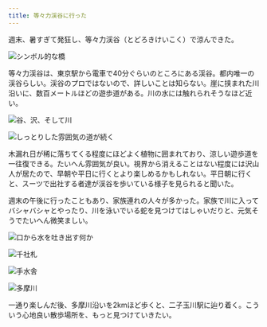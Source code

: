 ```yaml
---
title: 等々力渓谷に行った
---
```

週末、暑すぎて発狂し、等々力渓谷（とどろきけいこく）で涼んできた。

![](https://lh3.googleusercontent.com/docs/ADP-6oE9IAdgxR4WfscBlE8C-41TKEl_Gb2-JqxCeBIN0kOH98iRkVdFAT5-jWYPbuKupQ2RIo9yzSQ8dHG0jTRGTinmNx-RaNg2s8cHWZFUmbHZUe8qJ8lDFieXrFo3aonvOiTBuhexNxK-QKg_NVBin7qX3rb19c3Nv59b6ij-CPgYZMmJJj4NvzqcCyVg_O_tiv7TdKpiE1okKOajUqIs3aBwFVjko_NsTzOOKtT96AjVnD4JjFlWmHr2LKcb2sJ3nwjhX3ZVd8KGdnbWVp5ZUOBGzeSxiQo4G-zICJURUuiWBAZIGY9igPq3_RheZw-8DIUxEpztQF0RUVsE6W_g6BbcV6370gkykesGXMcNuhXyJ8irvuqDWhRfhTyUJ3FxSJjtbkLeLJGI7qvO7imtHZ4_KFcWGGzeojiqEx3cYboR4CzaAPeZSZw1qHORHNinU1kkisk9xyW7Hrqfonn3XynptZfPOZrS8BwdARpSG99YnuGK5a-cFVKuJMblh-RrTDBuCU7TiG-Gd-JWm2JgNIJwy05Tt9iqHggcttZwpUdmeFRjCBv7dj8uNcaDnh1oM4MjLOPNtg67_1FvtRsjhoEQOTHia2nn4OpOH0Kzg02nUM5n_DQqMEeLq6PoFcIQRL5_ynwhOvG5yTxbP3lcQI0QnwXJhpoxBmazh5Cd2Eg3jxu3yBg6qSW65oeUHb89Ggjqqg6VLOMYUJOYdw8gtY260d0NGviAjPJdBWzmYbBEOLZv8Oi-EI_sdThOB4vxI2YDWVQn6r38zdETHDIf8XqjVLm9vFs4z3TyNiqdPOT5-81qPY4JobSqoLSZfPMWkrjOmZb07NwNAPiSN6wSO-a_Dq2Y-NmFn6CNAHoi90MWpcnuNEeJYM-aSYQrOfDmHJkpPZw6bVuXfZddIGbb0I0pbv5EO4VsA9-vHcT9jGRWakwQr8QD4f2X6j5I4OjrDeTSwdhxMPhg7dRGO8OWM046QGMeYfHrYS04IYoJTiyZtXF3wwNDTNF0ISJ4u4-21zGobRYSK78w0PYe7P_4whWmYBAIqdNE-EnAM0EnqnkN4EnjHv9TT4qwNhi83Ppw3fNku16ER4HjL5ar6XFmCjZQprqmWnVnNN-kqe9n3yDzwyQUvkKF16v1Q_o3x9tBOh3R32JY46t4gla5gBQI5TGuN4jrFKlTZUDZu_K6sSvjPZMPcaBW3aMS-BHGrv--MuSKMaYNKZsqsdr_F2ELUPAnJe1-fARCo0skVurGhRdqUqfnbw "シンボル的な橋")

等々力渓谷は、東京駅から電車で40分ぐらいのところにある渓谷。都内唯一の渓谷らしい。渓谷のプロではないので、詳しいことは知らない。崖に挟まれた川沿いに、数百メートルほどの遊歩道がある。川の水には触れられそうなほど近い。

![](https://lh3.googleusercontent.com/docs/ADP-6oEvDZCmMIMw7fymOV6Pmm7iPR3qvilNKXq7wS7FymXXS88uZ2_vZXyzNs9wTuopkZ9c4AlZat3MGVerUbgTLA7Spruz3rMJlJYRcl2mHRkWN3sH1YV4Np4Z13AWVSkrRuy8T1-tKrsIM7dZIwp0geiKZGb4NXt9OZl6EcmhnzCOJJomZLbO27C-g967q8y6lOOxlOEwiPkeMwV7POAwQq45NtzQt_u2enfKmRoi0-_Y4YfnctQxr0pYmw4XqOupp_qCTqE5M0rGKgqBOtV-KVhbQPi07q6-g9gjpAC1tF_UHVibtHzC6AhWUeAn1fo0acGVIFxaYQ-rnESK71sB_lU1F-lZ-9vSAAXDixUT7dh8N0kmM_Ci2uJTlOaXU6YI0eATl40vaRdftoyS2_SCtFootkxKudZCp8jSXFVwbGzLUl8bDFuOr8g2-5s-C0kz8cV9SpI1dsgeEOyXeffmMyHVmDnWr7W5OoHjIHNo-VIx_4h2QIDTHpqJ43XkZw66Lb01os050HSqHfPVu72IDc2fiJ4YDyMRLfhjOOqC74OybqFbAsQoVg0XUo7MBtVHy7kcLR385fLHI3UaXlk_odN9TGz_3cNfrDa84dvWd79vVOhbwN2am5D86r5qTDrpO_4ocpXbiCbNbLyLSK-ETxyQ9l8ulLzQ4y7_FRQ8gtITDfh3Q8CUF-4gYkMwVvDXgA4aUHgcTnbdSSMB6dfdwYrRybva7O7f3N4G8R7iZ_M8BqV_Sv0qC2mgLapY3weQnJ_6qL6NIA8FXExnhXAGzqliiWTVTpn0EQyoRaWYbF6ozjtzrLpQUfiyK4PzhLzi3NfcHSY19CKBnN8SfswlM0j-hA-3aeKyxkLBdU3prFtnOlkmFmTrwjjibeVm5lWGf1jqqgLS7Hqq10rxLKSryHWApSr6tdnaSUxAt_SxLPaRHqBa6goEepCEfqDW4eJ0BZwc65UwR_m1z7nRVSCp_DkedIJN3lRUbSZFpNKWc5gRLHnEnD39dp3vW7XQMVdL98WYmGi4B4Voxl6b45d4NYbkgBfPJPk5TgNCCoqHj74JrP_k8Dfzq6NUTDfWyqyFw5I_fg8u2HbonxtvhWoAH7BOyi3R06YwrO7ZXdXoqom28E7SGrUvmYARaOKM0XHUX7Y80gD8t7nPeXKvLE3NRHq0qIo8QtZBDPC8QD67ba2xkphp02HF89Qu6VXRtiL2wPWOn14Q75AG3UmurmZJ_fWJjbyzEHPoSeZSSERaNu3PwZhzyg "谷、沢、そして川")

![](https://lh3.googleusercontent.com/docs/ADP-6oHU4b8yupaZhUfeG1e9OssDYujYBjUiy7OdlWnJju3h0XIR36uxhZP9yRLbJd5y6D74Yft7IlZrhyHwN7RktZhY6ZUxbVdL4uVuhZddmFzRfnGuYROHKOSYIk3zCfY5Ss5vDQRq7mkd9ZEqL11Zj07RUe7B_QI4RGMFMiuKAGjGTjtU3KwkyWGpki9JgmkzfAwY7V52nygimReWwRZMDMvm5tQOonReNJd5X4fSE7XAiVVJiLu8HsLv2hYRqQwxVT0RSxkWFj2nvAftYfbL0zyp2svkzu78OdV7LcfZxgj0XKejtuuKAvIE99swME3Cjq3ZxIYU-4PJbFDcQavRdmUFv3F5BmG_QTrlObBam4HumZSvWwm1BOOyWTPFd45Yka2wAT7Drw7oGa5zrjdGsMXTJXxS7nRLUyh47pw8VrwB_WYBfDR16PjIWo1S9kqWj_n4BlkWQe0nDf-1vqKYRTX9kepK9DdPfOKh1370ri4JtRuAjwPYjbO9t2WgcgOnApxdWSsrxSGTsqqAZrOpNz5Kk6b2J4TB5G14YQBcGtEZt8jhnCQebT_LyvEJ9zBFmteHeXv1ZG4Xwj-julyvwa47-lFrl91O7b5y4pKhi3ulpAA2p6SjhHk0wupVJLlXxRkRHtJ2TJ4KxLM33oq3fKaderxhcKUIRzz8jPZvjfaqFmAAR41UCg2YMHBd_ZucwGxyHV-KpT0OhyqP627ra7PR9NpdnQVY_xx3jHd-CjZnCFCHTZ8dRThTLTBuB-vxfLfaZ-oTTAylUqhf0QT671vek0lFo71Zks2gf9FRdPXPfPcLYdbXnJsaJ7DWE5Bp4Fh6BXqxvmS53OQsf7T200tewCJh-8AMkpxR7Cc_AeBKX1XL7hFCbvrLsrh2cCdjaa-0ePdyyekIaWCaYH4xwdA_zgpT-U5vLI1U8z7Yfrd_mi_tfFDUfzq9ZNMvnDfzblCt95E_-3sQtXaSkLNTlhMXP0vG0pi1Qs1M8Wn-A1J-wiVjIa-Z1nxmMMqIYbCED7oMXUHKnJdijbwfS8_-MKcVxht-6Q4e0Q6Y-EfYO2ANqcjifS_jR5A6lH3JCJaxrknMu15mj1CdO5r-zzIuo5WYTTvgQMOOaA0wIuJQYPABg18NxNJYeb9SHDP6cd2ALR5ys_EZ4m47XamF5Py0N618TLkz6FMAcpxuZIy0HcSsEcoAiSb-6xakFmd__owknA9ROHZ2fkd4m_33Ghxjxk1DHjHg-ffONKTfN8vUpxgEyK_qRg "しっとりした雰囲気の道が続く")

木漏れ日が稀に落ちてくる程度にほどよく植物に囲まれており、涼しい遊歩道を一往復できる。たいへん雰囲気が良い。視界から消えることはない程度には沢山人が居たので、早朝や平日に行くとより楽しめるかもしれない。平日朝に行くと、スーツで出社する者達が渓谷を歩いている様子を見られると聞いた。

週末の午後に行ったこともあり、家族連れの人々が多かった。家族で川に入ってバシャバシャとやったり、川を泳いでいる蛇を見つけてはしゃいだりと、元気そうでたいへん微笑ましい。

![](https://lh3.googleusercontent.com/docs/ADP-6oEDcQZ58E0FzcLDslASI_z1eZ4ndqf8y0CwlatEdrgi3LwjT7JkZv2zQFBA0A3r5tWTsWsVMx098PFLjkPBNQEFGOkv8COQ4y11eQlfnQPt1fPzjQobYJOpxDyZmt7T5bSFsiLv1VnxzGmhjVI4N2c1enhrb1_z2IKhY01ALSvll3NOH5Z3IsnLHIJu9apssKKrcsKyBFEqSUJxjF9p9wVHnN0jeUGckZCJvKAypoROmKhX5mFJdWj1nGSyuNEXy9QEJsuIzwsWkOMJ0i2qdi2CJChxwdihTiSNjzFd7nCjLoUc_1V7MFfGPVkoVsVxYwucNYqM1iO_boA6ysku0lBslz5S3Pua8FjHnJimdZ9oeaXKEFHCgLnr2PHFFu1AUfnBceVlA_lhBKDWo0ZgTI-WzkNao7A6Pq-de2AHnAaQRT1_pz5O2D1FqLzWVVB34YskI-BLZB_sLW15Iq6aHKnECrbrfmnvLX-6XlJJewtjJQcSZHa0H6IsvpkNxVXGNaOAua4biQWnk0x-jfWBNgDBkaE4XT4NUspvmI1cFianqyDMrrF7XQB_bW679gaEIdZaQU0Zic9fscXrlApKnaPQ4w_7NGTdeQyuA2Nwt_XAA8i34UWeeDoki1AOMX8qtYtSTo36Mozac06QFjXiWSiyvNHyJ7eeOIPDDRpUYwL1Q_RRfIWGoix4MoHlw3D1P7rMsYqjRy8_hemvqp1Sb6ZbUR8raGddCjT3ki7h8AL4QTqX3x87bYDSS8EQmtLfXqL_kVmAGcvFv1wmqz2BynEMv0pnZJ8v95mzHfV-eOFO1IJfIh274W5hALWyc3OZPxqqjNZ878hl22p8Z2UWeR0s0Nk2ww25InTt2ZRAt2F-CQmp3fhz9nSI-Q0z4qhgIYqtNE0tJ_UL-es4hjq9axYsn3LhsQyJlyegtczgRM2CwXyLhDQyuA_SD4JuaVHudjMJ1ciyirVAa54Aeybo08kiNR6gm9PXWTESA2TykHEIAD4ovOH3wwzK7XY_tzGyuYD-UoXL1jsiKPYyJBjQYWP9SlpqW0Ls7vol3eVdtRUnQrOBBK8lCdbVy16J6Wkb4AGkU4_5hyQ314zcGvRaUtR6IyQ7XZRCNzVXmxgWI88x1ynrt0EUbKj5GglQ9U_Yh1gVu09Pe5UecrWNv-Ak0yzHbRDZzNO-L_eqNfchFJnDGs_9vwpgtpBOm-ghkd33G37RZyQzGAdSpHYmKHIbpWZeWW3JEyWt6BlxZLzxVy9-qP5lYw "口から水を吐き出す何か")

![](https://lh3.googleusercontent.com/docs/ADP-6oHijRJTqnyvYP3FIfR12uTXl0GC8XTOYWgOhAkbpW8RygxiesCJldT_TBTq6sO5Gt9ePaxBUE835Umwu2bMm8Ok3S58FI8jpllmH0LeQrDoj36ARESvh9LMVK8_vCaa5AEZAxLWBqXfnsiLykzarkSCP1hgqka7ulsZMZLv2WjczfkY7fG4zRy-Bl-88q8EHyzoK6yv0V9b2DVYi6ZGXY3yB4grybGPsaQt4d6llis-fG5H7fnMogHqfAPNPr-MmTPpVCBH1VrD-FND_R_5Kk8oeW5TeiSuufvaUlD9k-Wp5T90d-KU4wK0H6Lov3fItImHrjiGLVg1NuVKFJGsrmkp2ZbOOwVITtWf_jBpypdrAJfVBAD4f8ncfE-t-aJaDQFO8xjAsaWoB7189p8CLeQqyYwYpoY_toBFHZuX22Qr1UxvLkqOhnb25GBDKAtKJijiVCikOXG-fqp2oUDCWQNnpoPoXXjFJGiiX5InRT8xW0jIWusIk9LutWwyyNcB0U0TqrMEV5uKfGZIQ3HguMT_8W4osUUGqP55sEre9-KsB_lSb8AJ3rjAqanKCsAgrLzRCDHh4OsAhFoKU9Dr1_3dBWuogrctcQtt4BMfypsqkqJ_SgSzJpqghaMQuvDvr_RkzSxO_cmK11e4rza5kh0NYKwe14gHvIXAS_0rNwzmXrkeQLbvd_Kl0NXVd-5nmiLKXhxod1lXaqZK8lZuNUCsF9iQ91Vr58ilLDdlnzx0nFFrt4JbgLwR1YjoHcPWbKjvdNn5kUWhx8HqHLto7MwVw7xjqn_40juNFHzjtWynRS8gCJG4xH13UYbInLIOwBnAzDwEDQZbgv0pYzb-jQF2C8ltYeWgwKBm-5VWT4_bxYigypekn268ImC65sIzEIxWjpZj9nDOt-WyDgSc_ocwccQetbbkwY-hx2Xo3gl50ajUtWcshJUqzcTnEnCZpdUX9Wh4Gdx_TvhBJxRhkEirNWljeJexFun7Uees9DcBIE5MEIPLDAQ-dyVZUCQhnVGmSFy93zdw9JgJDQgIUJdNflKMrhrIFqNSD5bze5Lanh-7qREuBTIf1rPSVb3t4Fe49kI40t6yefvebF0ipdsSXjr7OMTUkjrjtuDmoNN8Jood5CjYgysMJSxyJGn_QR6q3P-1O7oLDdYOZJs3IlJCwQxbwaFWJi2n7-cdppNXCfldcmLxCyCC6NiCDX6HxOlBDKB2Cn9Hgul4k6OYvDV2HYW9bXu1TWBKC3cODp1NDH8bZw "千社札")

![](https://lh3.googleusercontent.com/docs/ADP-6oF1xUpX7h3wdFN-qpW9zV0HIza6da6FVH4MuAnCH-BLmSy1XyhPvqxEkJ7Q7S4J-ZXcIunSOELp1JBaA7t7ZEa9ESob3GLHolZILo1KaoflfFPtkEpVBIxtnywfBvlKwb853FyeMZHxS2YoKTw_q_Jx54wYVsZAKT2xSoHG0w7m8qNB54kXKLNlVqfMBqWW--4ascZQW6nVkdak6cKb3-o9nl7YRVKSM0AgBya72PasB1CyjdVhGT8qxnyX_nL1ruCo9mntMuAdibXqgvV-U2rXHVrx8cRVAH9tDVgNHSu6oa0Om0VS4DTh48wUnmRK9oFTBI0XN7nmDq4qwgG1vAymFmtkeC-BGLz1s6cABfSLhwPtrjsBJS8cnsBy4BA-DNeqTWKtRRzXIQBzluDtOyA4_IRO992KBqnOnVdZFviuR29QLjpvtzHfNsSd6Uw7h8eFB_ghYy5tjyRRUMbIu96RBsRR7COiQzZmRaK8njDVZfgjbgryLPkGNXWR4qFl9bPGeIH_lCTONBiJu_2SR8Mxt_c_hNFzbxgJRbi5Hz8m8LFIkG8kCB6-0isRnba1JFS14LcUjJjqO_FkVipM7cWb4WXOmz-SeZ7_bUwaqt9R8mhcwEraOBNSJN8Roy1QBt5CbwA-fySQh5uKfXpiU-t0l2xX_pLIyOyAgUSeJr7NnNlYRblsDdOj7eBCpbTi9Q9hR-ZyHB_0JWnfi4tjfn5bgCSko7FNa8nu31tAi9DmrVCWRB6TXdSwl0UZrX8hKQERlp3A31hEr64aPlJuR-extDbUX9_-8DjyrtCo0cE0iuMNtlt44myrYzpn9wrXUJKQnsj2xaP5gd2cyKndFvUg7x6RzFkkNobeB4WOf2KkWyTjp8sxe8TDbnOcZcWG12oejqi-iaKI98Nf4wzJgTMJOY4zSruQQ78TQODMX7JvbYtFyWnktUvicrYj6Cp0HYc9Th0vIGQFmDbP_FsFwIWOJza1w-q68_nq7U6tqE76UGDBYo3DzU-l27hXiJDgKTqDwMzS_QpFvseN9yMN_S0DW6GgmN-E4OAzUjSzjZowL1NOz1bIsev_wSWaOnKLmT5j7Oztc61f_GzdBf4mlOr-knMlMA1F0OAGL4w4n6DZDsuuwzfxziXLT0SyPb9xBmG1R2BmWuKOUmGbHzkVhKj1rRAARlxK8aQmv6_MOfLNc4m92nIv7Ttan1Qb7LYr3dSWYns-STzTlN1PtETGfcgBLJ4jsMn9KsOhmLck6gwQ1gCckA "手水舎")

![](https://lh3.googleusercontent.com/docs/ADP-6oHOHGBWAFEUH34tl4AUvUPO05IG9rfildrKMu4F55tbyJ8XPQ3co7orAACvOR2EzgzdEkTJecPRR1_z4ANoa1ae6a_ZXH_22SByRSxbZ4AmaM6TkryPACJp0ptFmjjDe7Lm4Jd_KDgVrzQhTJCcsRkew3qlaBGWAIdQ2vCuJcvNahfffJAauoUVJ7kUBoQqDMJPOja2uPhnShT_j8QDRdK8L2xtLy6naNOCy4KukOVDoIW7uFveVzc4lBy_s7RGwxSEcz1V4BdPURMWHP7w23G3_7nuJF0ErGjbytB2dT4BIuNIkrzELBS1W3w_gvJaniPCbvrZ0pP_FkfT0r_u481igii7JOIK4A1ZM5e1lQv2bn_nyeoeT60Jqd5OBTCRXFjWrVoG-DX32aps-d3NiV1GJc3e1V4Vz3-n5WvAvDkf-T2pGiuNvfnxZRQ9sn9Oh9m5XJZ-1KsOrGrCV6cgumOr-kkvaXnziDvduepsVxl_kY-Bl2qeDkm3fSWKCyg2BbwL30S-3YWQkdkuKBMFGrrioknpk82ohIhxN_g5gz4u-ioMzfH5BJxABT-jLUUTH5cofnr3yOKrJugSA5CPopRWeYcCnAKtpngZSNkuqL304IkgtvOymcnvPYJxv3gy6mCLCdxLo3lT5MIOTOOlz2Pj8ZxwXvmTI3rzJJHfGAN4wQadgpnWCW8B_MhFdPPBdd2INNTlrMoorQmwyVydmI2pj7FHHSn-qfOuQyF09JcHq4iDJBwXjxsZLCL074RrChYXwFeKz1DOvdXjzmqdWX_eTjjoJEauKeKgKnoNdEQUQ05d5v4AMb6dEN4H-gennwCV4OtNqIY_N-olmq6iFeF2I7W1_6znnXkSUMAbDjTanN1s4uKoEkVT5Aq8AQcMBF1abBWdNNkrKG8m1lVZJX7L6JCoIPPtT8WrNX6rjBb1V9_xgM9BgEt-qr-X9s0brBk2FlspFhG8d9UKpf1BtzmcSKY0EKwW5YB09MZkz5wC0fNe5pTezgja_hOT0tO8JDDc0S-RdGanUPEo84jv7x6wiE4oXHTTEKGBUNyVy9oJzOQ9vK33K1mFLdHogWFzXYfifqG3fDI201It2xsrMcWz6bUgvV0dzNMzKjxzzZBvdvqgXw68QTWqgZE55KNYz0pwX8e9pMmDCftBJQnl7z5GXE1F7FaXFRQMN4ZSWSlCPr8GXg4glIZ_FwksXQYLAJc_vqgzP3HLsiLknry_t4VdDgYyzZUoew_UmpgMdvv96QeeFg "多摩川")

一通り楽しんだ後、多摩川沿いを2kmほど歩くと、二子玉川駅に辿り着く。こういう心地良い散歩場所を、もっと見つけていきたい。
